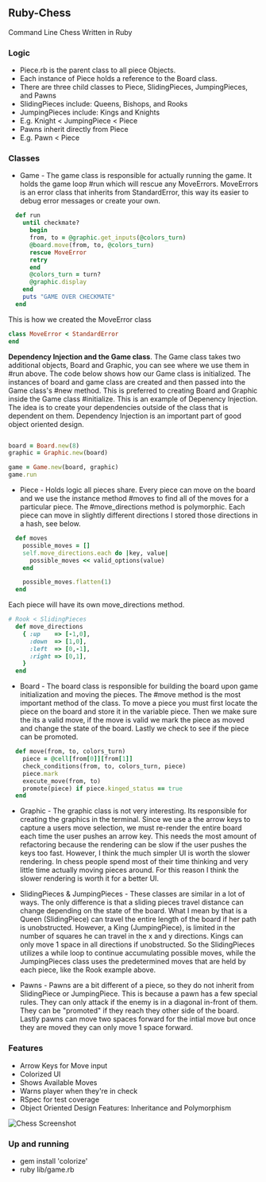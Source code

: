 ## Ruby-Chess
Command Line Chess Written in Ruby

### Logic
* Piece.rb is the parent class to all piece Objects.
* Each instance of Piece holds a reference to the Board class.
* There are three child classes to Piece, SlidingPieces, JumpingPieces, and Pawns
* SlidingPieces include: Queens, Bishops, and Rooks
* JumpingPieces include: Kings and Knights
* E.g. Knight < JumpingPiece < Piece
* Pawns inherit directly from Piece
* E.g. Pawn < Piece

### Classes

* Game - The game class is responsible for actually running the game. It holds the game loop #run which will rescue any MoveErrors. MoveErrors is an error class that inherits from StandardError, this way its easier to debug error messages or create your own.
```ruby
  def run
    until checkmate?
      begin
      from, to = @graphic.get_inputs(@colors_turn)
      @board.move(from, to, @colors_turn)
      rescue MoveError
      retry
      end
      @colors_turn = turn?
      @graphic.display
    end
    puts "GAME OVER CHECKMATE"
  end
```
This is how we created the MoveError class
```ruby
class MoveError < StandardError
end
```

**Dependency Injection and the Game class**. The Game class takes two additional objects, Board and Graphic, you can see where we use them in #run above. The code below shows how our Game class is initialized. The instances of board and game class are created and then passed into the Game class's #new method. This is preferred to creating Board and Graphic inside the Game class #initialize. This is an example of Depenency Injection. The idea is to create your dependencies outside of the class that is dependent on them. Dependency Injection is an important part of good object oriented design.
```ruby

board = Board.new(8)
graphic = Graphic.new(board)

game = Game.new(board, graphic)
game.run
```

* Piece - Holds logic all pieces share. Every piece can move on the board and we use the instance method #moves to find all of the moves for a particular piece. The #move_directions method is polymorphic. Each piece can move in slightly different directions I stored those directions in a hash, see below.

```ruby
  def moves
    possible_moves = []
    self.move_directions.each do |key, value|
      possible_moves << valid_options(value)
    end

    possible_moves.flatten(1)
  end
```
Each piece will have its own move_directions method.

```ruby
# Rook < SlidingPieces
  def move_directions
    { :up    => [-1,0], 
      :down  => [1,0],
      :left  => [0,-1],
      :right => [0,1],
    }
  end
```

* Board - The board class is responsible for building the board upon game initialization and moving the pieces. The #move method is the most important method of the class. To move a piece you must first locate the piece on the board and store it in the variable piece. Then we make sure the its a valid move, if the move is valid we mark the piece as moved and change the state of the board. Lastly we check to see if the piece can be promoted.

```ruby
  def move(from, to, colors_turn)
    piece = @cell[from[0]][from[1]]
    check_conditions(from, to, colors_turn, piece)
    piece.mark
    execute_move(from, to)
    promote(piece) if piece.kinged_status == true
  end
```

* Graphic - The graphic class is not very interesting. Its responsible for creating the graphics in the terminal. Since we use a the arrow keys to capture a users move selection, we must re-render the entire board each time the user pushes an arrow key. This needs the most amount of refactoring because the rendering can be slow if the user pushes the keys too fast. However, I think the much simpler UI is worth the slower rendering. In chess people spend most of their time thinking and very little time actually moving pieces around. For this reason I think the slower rendering is worth it for a better UI.

* SlidingPieces & JumpingPieces - These classes are similar in a lot of ways. The only difference is that a sliding pieces travel distance can change depending on the state of the board. What I mean by that is a Queen (SlidingPiece) can travel the entire length of the board if her path is unobstructed. However, a King (JumpingPiece), is limited in the number of squares he can travel in the x and y directions. Kings can only move 1 space in all directions if unobstructed. So the SlidingPieces utilizes a while loop to continue accumulating possible moves, while the JumpingPieces class uses the predetermined moves that are held by each piece, like the Rook example above.

* Pawns - Pawns are a bit different of a piece, so they do not inherit from SlidingPiece or JumpingPiece. This is because a pawn has a few special rules. They can only attack if the enemy is in a diagonal in-front of them. They can be "promoted" if they reach they other side of the board. Lastly pawns can move two spaces forward for the intial move but once they are moved they can only move 1 space forward. 


### Features
* Arrow Keys for Move input
* Colorized UI
* Shows Available Moves
* Warns player when they're in check
* RSpec for test coverage
* Object Oriented Design Features: Inheritance and Polymorphism


![Chess Screenshot](https://cloud.githubusercontent.com/assets/1512282/12153051/b07bbd18-b46c-11e5-8478-368fda6b21af.png)


### Up and running
* gem install 'colorize'
* ruby lib/game.rb